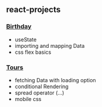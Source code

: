 ## react-projects

### [Birthday](https://react-project-birthday.netlify.app)

- useState
- importing and mapping Data
- css flex basics

### [Tours](https://react-project-birthday.netlify.app)

- fetching Data with loading option
- conditional Rendering
- spread operator (...)
- mobile css
